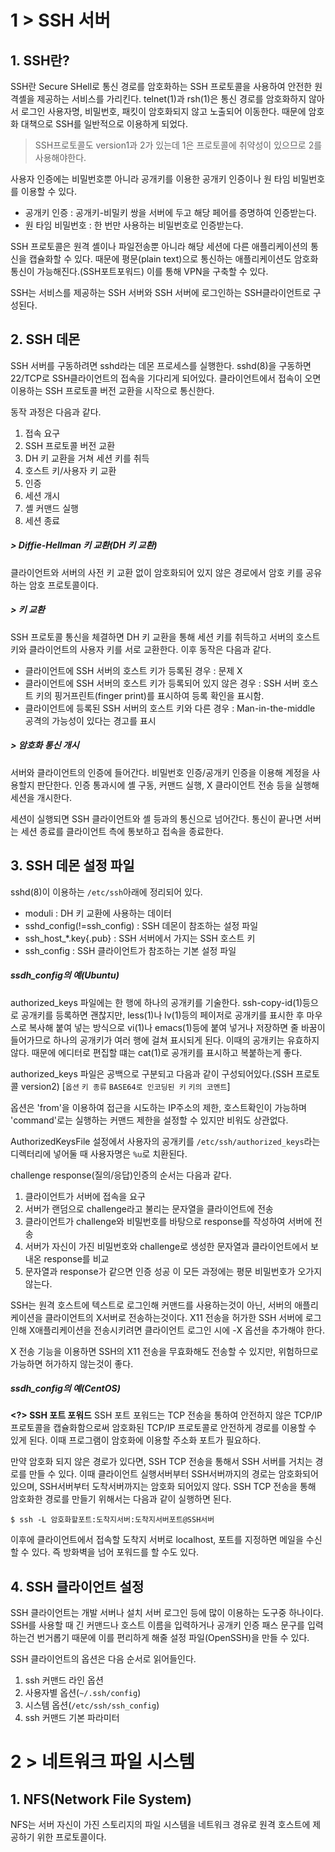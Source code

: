 # 1 > SSH 서버
## 1. SSH란?
SSH란 Secure SHell로 통신 경로를 암호화하는 SSH 프로토콜을 사용하여 안전한 원격셸을 제공하는 서비스를 가리킨다. telnet(1)과 rsh(1)은 통신 경로를 암호화하지 않아서 로그인 사용자명, 비밀번호, 패킷이 암호화되지 않고 노출되어 이동한다. 때문에 암호화 대책으로 SSH를 일반적으로 이용하게 되었다.

> SSH프로토콜도 version1과 2가 있는데 1은 프로토콜에 취약성이 있으므로 2를 사용해야한다.

사용자 인증에는 비밀번호뿐 아니라 공개키를 이용한 공개키 인증이나 원 타임 비밀번호를 이용할 수 있다. 
* 공개키 인증 : 공개키-비밀키 쌍을 서버에 두고 해당 페어를 증명하여 인증받는다.
* 원 타임 비밀번호 : 한 번만 사용하는 비밀번호로 인증받는다.

SSH 프로토콜은 원격 셸이나 파일전송뿐 아니라 해당 세션에 다른 애플리케이션의 통신을 캡슐화할 수 있다. 때문에 평문(plain text)으로 통신하는 애플리케이션도 암호화 통신이 가능해진다.(SSH포트포워드) 이를 통해 VPN을 구축할 수 있다.

SSH는 서비스를 제공하는 SSH 서버와 SSH 서버에 로그인하는 SSH클라이언트로 구성된다.

## 2. SSH 데몬
SSH 서버를 구동하려면 sshd라는 데몬 프로세스를 실행한다. sshd(8)을 구동하면 22/TCP로 SSH클라이언트의 접속을 기다리게 되어있다. 클라이언트에서 접속이 오면 이용하는 SSH 프로토콜 버전 교환을 시작으로 통신한다.

동작 과정은 다음과 같다.

1. 접속 요구
2. SSH 프로토콜 버전 교환
3. DH 키 교환을 거쳐 세션 키를 취득
4. 호스트 키/사용자 키 교환
5. 인증
6. 세션 개시
7. 셸 커맨드 실행
8. 세션 종료

##### > Diffie-Hellman 키 교환(DH 키 교환)
클라이언트와 서버의 사전 키 교환 없이 암호화되어 있지 않은 경로에서 암호 키를 공유하는 암호 프로토콜이다.

##### > 키 교환
SSH 프로토콜 통신을 체결하면 DH 키 교환을 통해 세션 키를 취득하고 서버의 호스트 키와 클라이언트의 사용자 키를 서로 교환한다. 이후 동작은 다음과 같다.

* 클라이언트에 SSH 서버의 호스트 키가 등록된 경우 : 문제 X
* 클라이언트에 SSH 서버의 호스트 키가 등록되어 있지 않은 경우 : SSH 서버 호스트 키의 핑거프린트(finger print)를 표시하여 등록 확인을 표시함.
* 클라이언트에 등록된 SSH 서버의 호스트 키와 다른 경우 : Man-in-the-middle 공격의 가능성이 있다는 경고를 표시

##### > 암호화 통신 개시
서버와 클라이언트의 인증에 들어간다. 비밀번호 인증/공개키 인증을 이용해 계정을 사용할지 판단한다.
인증 통과시에 셸 구동, 커맨드 실행, X 클라이언트 전송 등을 실행해 세션을 개시한다.

세션이 실행되면 SSH 클라이언트와 셸 등과의 통신으로 넘어간다. 통신이 끝나면 서버는 세션 종료를 클라이언트 측에 통보하고 접속을 종료한다.

## 3. SSH 데몬 설정 파일
sshd(8)이 이용하는 `/etc/ssh`아래에 정리되어 있다.
* moduli : DH 키 교환에 사용하는 데이터
* sshd_config(!=ssh_config) : SSH 데몬이 참조하는 설정 파일
* ssh_host_*.key{.pub} : SSH 서버에서 가지는 SSH 호스트 키
* ssh_config : SSH 클라이언트가 참조하는 기본 설정 파일

##### ssdh_config의 예(Ubuntu)
authorized_keys 파일에는 한 행에 하나의 공개키를 기술한다. ssh-copy-id(1)등으로 공개키를 등록하면 괜찮지만, less(1)나 lv(1)등의 페이저로 공개키를 표시한 후 마우스로 복사해 붙여 넣는 방식으로 vi(1)나 emacs(1)등에 붙여 넣거나 저장하면 줄 바꿈이 들어가므로 하나의 공개키가 여러 행에 걸쳐 표시되게 된다. 이때의 공개키는 유효하지 않다. 때문에 에디터로 편집할 떄는 cat(1)로 공개키를 표시하고 복붙하는게 좋다.

authorized_keys 파일은 공백으로 구분되고 다음과 같이 구성되어있다.(SSH 프로토콜 version2)
[`옵션` `키 종류` `BASE64로 인코딩된 키` `키의 코멘트`]

옵션은 'from'을 이용하여 접근을 시도하는 IP주소의 제한, 호스트확인이 가능하며 'command'로는 실행하는 커맨드 제한을 설정할 수 있지만 비워도 상관없다.

AuthorizedKeysFile 설정에서 사용자의 공개키를 `/etc/ssh/authorized_keys`라는 디렉터리에 넣어둘 때 사용자명은 `%u`로 치환된다.

challenge response(질의/응답)인증의 순서는 다음과 같다.
1. 클라이언트가 서버에 접속을 요구
2. 서버가 랜덤으로 challenge라고 불리는 문자열을 클라이언트에 전송
3. 클라이언트가 challenge와 비밀번호를 바탕으로 response를 작성하여 서버에 전송
4. 서버가 자신이 가진 비밀번호와 challenge로 생성한 문자열과 클라이언트에서 보내온 response를 비교
5. 문자열과 response가 같으면 인증 성공
이 모든 과정에는 평문 비밀번호가 오가지 않는다.

SSH는 원격 호스트에 텍스트로 로그인해 커맨드를 사용하는것이 아닌, 서버의 애플리케이션을 클라이언트의 X서버로 전송하는것이다. X11 전송을 허가한 SSH 서버에 로그인해 X애플리케이션을 전송시키려면 클라이언트 로그인 시에 -X 옵션을 추가해야 한다.

X 전송 기능을 이용하면 SSH의 X11 전송을 무효화해도 전송할 수 있지만, 위험하므로 가능하면 허가하지 않는것이 좋다.

##### ssdh_config의 예(CentOS)
**<?> SSH 포트 포워드**
SSH 포트 포워드는 TCP 전송을 통하여 안전하지 않은 TCP/IP 프로토콜을 캡슐화함으로써 암호화된 TCP/IP 프로토콜로 안전하게 경로를 이용할 수 있게 된다. 이때 프로그램이 암호화에 이용할 주소화 포트가 필요하다.

만약 암호화 되지 않은 경로가 있다면, SSH TCP 전송을 통해서 SSH 서버를 거치는 경로를 만들 수 있다. 이때 클라이언트 실행서버부터 SSH서버까지의 경로는 암호화되어있으며, SSH서버부터 도착서버까지는 암호화 되어있지 않다. SSH TCP 전송을 통해 암호화한 경로를 만들기 위해서는 다음과 같이 실행하면 된다.

```
$ ssh -L 암호화할포트:도착지서버:도착지서버포트@SSH서버
```

이후에 클라이언트에서 접속할 도착지 서버로 localhost, 포트를 지정하면 메일을 수신할 수 있다. 즉 방화벽을 넘어 포워드를 할 수도 있다.

## 4. SSH 클라이언트 설정
SSH 클라이언트는 개발 서버나 설치 서버 로그인 등에 많이 이용하는 도구중 하나이다. SSH를 사용할 때 긴 커맨드나 호스트 이름을 입력하거나 공개키 인증 패스 문구를 입력하는건 번거롭기 때문에 이를 편리하게 해줄 설정 파일(OpenSSH)을 만들 수 있다.

SSH 클라이언트의 옵션은 다음 순서로 읽어들인다.
1. ssh 커맨드 라인 옵션
2. 사용자별 옵션(`~/.ssh/config`)
3. 시스템 옵션(`/etc/ssh/ssh_config`)
4. ssh 커맨드 기본 파라미터

# 2 > 네트워크 파일 시스템
## 1. NFS(Network File System)
NFS는 서버 자신이 가진 스토리지의 파일 시스템을 네트워크 경유로 원격 호스트에 제공하기 위한 프로토콜이다.
